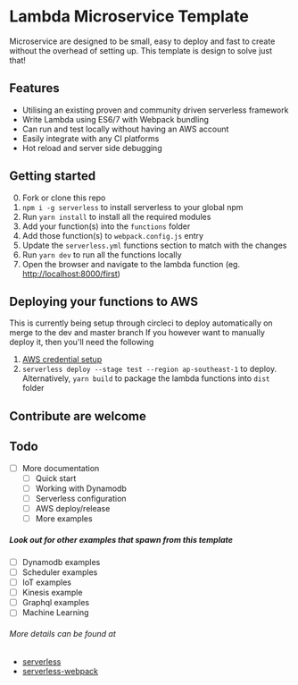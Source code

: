 # Lambda Microservice Template
Microservice are designed to be small, easy to deploy and fast to create without the overhead of setting up.
This template is design to solve just that!

## Features
- Utilising an existing proven and community driven serverless framework
- Write Lambda using ES6/7 with Webpack bundling
- Can run and test locally without having an AWS account
- Easily integrate with any CI platforms
- Hot reload and server side debugging

## Getting started
0. Fork or clone this repo
1. `npm i -g serverless` to install serverless to your global npm
2. Run `yarn install` to install all the required modules
3. Add your function(s) into the `functions` folder
4. Add those function(s) to `webpack.config.js` entry
5. Update the `serverless.yml` functions section to match with the changes
6. Run `yarn dev` to run all the functions locally
7. Open the browser and navigate to the lambda function (eg. [http://localhost:8000/first](http://localhost:8000/first))

## Deploying your functions to AWS
This is currently being setup through circleci to deploy automatically on merge to the dev and master branch
If you however want to manually deploy it, then you'll need the following
1. [AWS credential setup](http://docs.aws.amazon.com/cli/latest/userguide/cli-chap-getting-started.html)
2. `serverless deploy --stage test --region ap-southeast-1` to deploy.
Alternatively, `yarn build` to package the lambda functions into `dist` folder

## Contribute are welcome

## Todo
- [ ] More documentation
    - [ ] Quick start
    - [ ] Working with Dynamodb
    - [ ] Serverless configuration
    - [ ] AWS deploy/release
    - [ ] More examples
    
##### Look out for other examples that spawn from this template
- [ ] Dynamodb examples
- [ ] Scheduler examples
- [ ] IoT examples
- [ ] Kinesis example
- [ ] Graphql examples
- [ ] Machine Learning

###### More details can be found at
- [serverless](https://serverless.com/framework/docs/)
- [serverless-webpack](https://github.com/elastic-coders/serverless-webpack)
